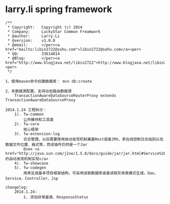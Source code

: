 larry.li spring framework
==
<per>

	/**
	 * Copyright:   Copyright (c) 2014
	 * Company:     LuckyStar Common Freamwork
	 * @author:     Larry.Li  
	 * @version:    v1.0.0
	 * @email:		</per><a href="mailto:libin2722@sohu.com">libin2722@sohu.com</a><per>
	 * QQ:			33614814
	 * @Blog:		</per><a href="http://www.blogjava.net/libin2722">http://www.blogjava.net/libin2722</a><per>
	 */
	
	1、使用maven命令创建数据库： mvn db:create
	
	2、多数据源配置，支持动态路由数据源
		TransactionAwareDataSourceRouterProxy extends TransactionAwareDataSourceProxy
		
	2014.1.24 工程拆分：
		1). fw-common
			公共模块和工具类
		2). fw-core
			核心框架
		3). fw-extension-log
			日志管理，以后需要使用自动发现机制暴露Rest或者JMX，来在线控制日志级别以及数据文件位置、格式等，而该插件仍然是一个Jar
			@see <a href="http://java.sun.com/j2se/1.5.0/docs/guide/jar/jar.html#Service%20Provider">JDK5.0的自动发现机制实现</a>
		4). fw-showcase
		5). fw-codegen
			用来生成基本项目框架结构，可采用读取数据库或者读取实体类模式生成，Dao、Service、Controller、Jsp
			
	changelog:
		2014.1.24:
			1. 添加异常基类、ResponseStatus
</per>
